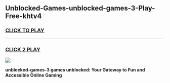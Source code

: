 
## Unblocked-Games-unblocked-games-3-Play-Free-khtv4
<h3>
<a href="https://premium76.site?title=unblocked-games-3&ref=10A">CLICK TO PLAY</a></h3>
<hr>

<h3>
<a href="https://premium76.site?title=unblocked-games-3&ref=10A">CLICK 2 PLAY</a>
  
</h3>

<a href="https://premium76.site?title=unblocked-games-3&ref=10A"><img src="https://clearcache.store/games.png"></a>


**unblocked-games-3 games unblocked: Your Gateway to Fun and Accessible Online Gaming**
